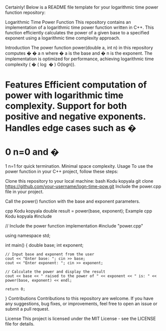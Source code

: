 
Certainly! Below is a README file template for your logarithmic time power function repository:

Logarithmic Time Power Function
This repository contains an implementation of a logarithmic time power function written in C++. This function efficiently calculates the power of a given base to a specified exponent using a logarithmic time complexity approach.

Introduction
The power function power(double a, int n) in this repository computes 
�
�
a 
n
  where 
�
a is the base and 
�
n is the exponent. The implementation is optimized for performance, achieving logarithmic time complexity (
�
(
log
⁡
�
)
O(logn)).

Features
Efficient computation of power with logarithmic time complexity.
Support for both positive and negative exponents.
Handles edge cases such as 
�
=
0
n=0 and 
�
=
1
n=1 for quick termination.
Minimal space complexity.
Usage
To use the power function in your C++ project, follow these steps:

Clone this repository to your local machine:
bash
Kodu kopyala
git clone https://github.com/your-username/logn-time-pow.git
Include the power.cpp file in your project.

Call the power() function with the base and exponent parameters.

cpp
Kodu kopyala
double result = power(base, exponent);
Example
cpp
Kodu kopyala
#include <iostream>

// Include the power function implementation
#include "power.cpp"

using namespace std;

int main() {
    double base;
    int exponent;

    // Input base and exponent from the user
    cout << "Enter base: "; cin >> base;
    cout << "Enter exponent: "; cin >> exponent;

    // Calculate the power and display the result
    cout << base << " raised to the power of " << exponent << " is: " << power(base, exponent) << endl;

    return 0;
}
Contributions
Contributions to this repository are welcome. If you have any suggestions, bug fixes, or improvements, feel free to open an issue or submit a pull request.

License
This project is licensed under the MIT License - see the LICENSE file for details.
